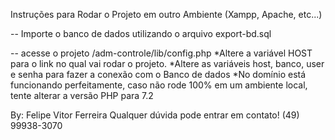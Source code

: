 Instruções para Rodar o Projeto em outro Ambiente (Xampp, Apache, etc...)

-- Importe o banco de dados utilizando o arquivo export-bd.sql

-- acesse o projeto /adm-controle/lib/config.php
*Altere a variável HOST para o link no qual vai rodar o projeto.
*Altere as variáveis host, banco, user e senha para fazer a conexão com o Banco de dados
*No domínio está funcionando perfeitamente, caso não rode 100% em um ambiente local, tente alterar a versão PHP para 7.2

By: Felipe Vitor Ferreira
Qualquer dúvida pode entrar em contato! (49) 99938-3070
